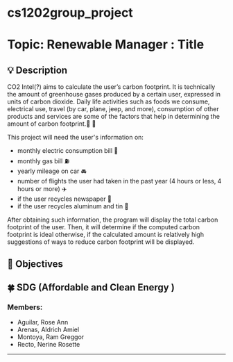 # cs1202group_project

# Topic: Renewable Manager : Title 
    
## :bulb: Description
 CO2 Intel(?) aims to calculate the user’s carbon footprint. It is technically the amount of greenhouse gases produced by a certain user, expressed in units of carbon dioxide. Daily life activities such as foods we consume, electrical use, travel (by car, plane, jeep, and more), consumption of other products and services are some of the factors that help in determining the amount of carbon footprint.:walking: :leaves: 

This project will need the user's information on:
+ monthly electric consumption bill :electric_plug:
+ monthly gas bill :fuelpump:
+ yearly mileage on car :oncoming_automobile:
+ number of flights the user had taken in the past year (4 hours or less, 4 hours or more) :airplane:
+ if the user recycles newspaper :newspaper:
+ if the user recycles aluminum and tin :fork_and_knife:

After obtaining such information, the program will display the total carbon footprint of the user. Then, it will determine if the computed carbon footprint is ideal otherwise, if the calculated amount is relatively high suggestions of ways to reduce carbon footprint will be displayed.

## :mag_right: Objectives
## :four_leaf_clover: SDG (Affordable and Clean Energy ) 

### Members:
- Aguilar, Rose Ann
- Arenas, Aldrich Amiel
- Montoya, Ram Greggor
- Recto, Nerine Rosette
---
